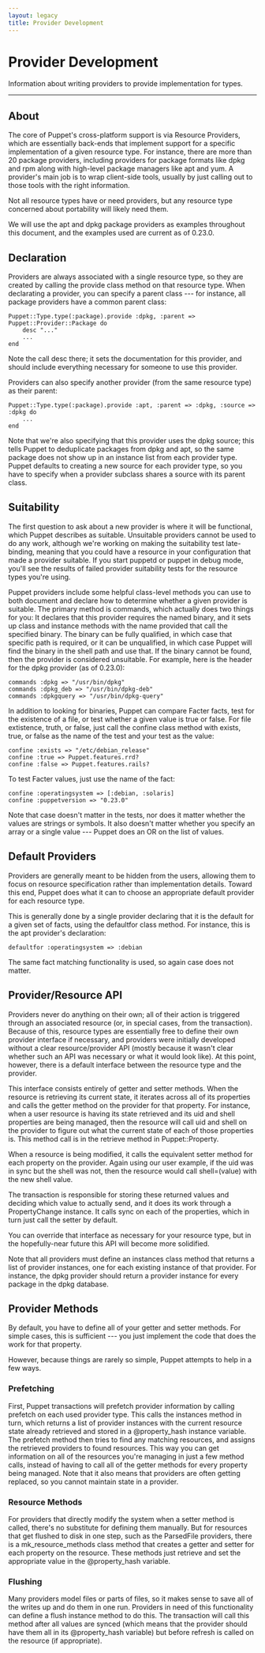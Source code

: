 ```yaml
---
layout: legacy
title: Provider Development
---
```


Provider Development
====================

Information about writing providers to provide implementation for types.

* * *

About
-----

The core of Puppet's cross-platform support is via Resource
Providers, which are essentially back-ends that implement support
for a specific implementation of a given resource type. For
instance, there are more than 20 package providers, including
providers for package formats like dpkg and rpm along with
high-level package managers like apt and yum. A provider's main job
is to wrap client-side tools, usually by just calling out to those
tools with the right information.

Not all resource types have or need providers, but any resource
type concerned about portability will likely need them.

We will use the apt and dpkg package providers as examples
throughout this document, and the examples used are current as of
0.23.0.

## Declaration

Providers are always associated with a single resource type, so
they are created by calling the provide class method on that
resource type. When declarating a provider, you can specify a
parent class --- for instance, all package providers have a common
parent class:

    Puppet::Type.type(:package).provide :dpkg, :parent => Puppet::Provider::Package do
        desc "..."
        ...
    end

Note the call desc there; it sets the documentation for this
provider, and should include everything necessary for someone to
use this provider.

Providers can also specify another provider (from the same resource
type) as their parent:

    Puppet::Type.type(:package).provide :apt, :parent => :dpkg, :source => :dpkg do
        ...
    end

Note that we're also specifying that this provider uses the dpkg
source; this tells Puppet to deduplicate packages from dpkg and
apt, so the same package does not show up in an instance list from
each provider type. Puppet defaults to creating a new source for
each provider type, so you have to specify when a provider subclass
shares a source with its parent class.

## Suitability

The first question to ask about a new provider is where it will be
functional, which Puppet describes as suitable. Unsuitable
providers cannot be used to do any work, although we're working on
making the suitability test late-binding, meaning that you could
have a resource in your configuration that made a provider
suitable. If you start puppetd or puppet in debug mode, you'll see
the results of failed provider suitability tests for the resource
types you're using.

Puppet providers include some helpful class-level methods you can
use to both document and declare how to determine whether a given
provider is suitable. The primary method is commands, which
actually does two things for you: It declares that this provider
requires the named binary, and it sets up class and instance
methods with the name provided that call the specified binary. The
binary can be fully qualified, in which case that specific path is
required, or it can be unqualified, in which case Puppet will find
the binary in the shell path and use that. If the binary cannot be
found, then the provider is considered unsuitable. For example,
here is the header for the dpkg provider (as of 0.23.0):

    commands :dpkg => "/usr/bin/dpkg"
    commands :dpkg_deb => "/usr/bin/dpkg-deb"
    commands :dpkgquery => "/usr/bin/dpkg-query"

In addition to looking for binaries, Puppet can compare Facter
facts, test for the existence of a file, or test whether a given
value is true or false. For file extistence, truth, or false, just
call the confine class method with exists, true, or false as the
name of the test and your test as the value:

    confine :exists => "/etc/debian_release"
    confine :true => Puppet.features.rrd?
    confine :false => Puppet.features.rails?

To test Facter values, just use the name of the fact:

    confine :operatingsystem => [:debian, :solaris]
    confine :puppetversion => "0.23.0"

Note that case doesn't matter in the tests, nor does it matter
whether the values are strings or symbols. It also doesn't matter
whether you specify an array or a single value --- Puppet does an OR
on the list of values.

## Default Providers

Providers are generally meant to be hidden from the users, allowing
them to focus on resource specification rather than implementation
details. Toward this end, Puppet does what it can to choose an
appropriate default provider for each resource type.

This is generally done by a single provider declaring that it is
the default for a given set of facts, using the defaultfor class
method. For instance, this is the apt provider's declaration:

    defaultfor :operatingsystem => :debian

The same fact matching functionality is used, so again case does
not matter.

## Provider/Resource API

Providers never do anything on their own; all of their action is
triggered through an associated resource (or, in special cases,
from the transaction). Because of this, resource types are
essentially free to define their own provider interface if
necessary, and providers were initially developed without a clear
resource/provider API (mostly because it wasn't clear whether such
an API was necessary or what it would look like). At this point,
however, there is a default interface between the resource type and
the provider.

This interface consists entirely of getter and setter methods. When
the resource is retrieving its current state, it iterates across
all of its properties and calls the getter method on the provider
for that property. For instance, when a user resource is having its
state retrieved and its uid and shell properties are being managed,
then the resource will call uid and shell on the provider to figure
out what the current state of each of those properties is. This
method call is in the retrieve method in Puppet::Property.

When a resource is being modified, it calls the equivalent setter
method for each property on the provider. Again using our user
example, if the uid was in sync but the shell was not, then the
resource would call shell=(value) with the new shell value.

The transaction is responsible for storing these returned values
and deciding which value to actually send, and it does its work
through a PropertyChange instance. It calls sync on each of the
properties, which in turn just call the setter by default.

You can override that interface as necessary for your resource
type, but in the hopefully-near future this API will become more
solidified.

Note that all providers must define an instances class method that
returns a list of provider instances, one for each existing
instance of that provider. For instance, the dpkg provider should
return a provider instance for every package in the dpkg database.

## Provider Methods

By default, you have to define all of your getter and setter
methods. For simple cases, this is sufficient --- you just implement
the code that does the work for that property.

However, because things are rarely so simple, Puppet attempts to
help in a few ways.

### Prefetching

First, Puppet transactions will prefetch provider information by
calling prefetch on each used provider type. This calls the
instances method in turn, which returns a list of provider
instances with the current resource state already retrieved and
stored in a @property\_hash instance variable. The prefetch method
then tries to find any matching resources, and assigns the
retrieved providers to found resources. This way you can get
information on all of the resources you're managing in just a few
method calls, instead of having to call all of the getter methods
for every property being managed. Note that it also means that
providers are often getting replaced, so you cannot maintain state
in a provider.

### Resource Methods

For providers that directly modify the system when a setter method
is called, there's no substitute for defining them manually. But
for resources that get flushed to disk in one step, such as the
ParsedFile providers, there is a mk\_resource\_methods class method
that creates a getter and setter for each property on the resource.
These methods just retrieve and set the appropriate value in the
@property\_hash variable.

### Flushing

Many providers model files or parts of files, so it makes sense to
save all of the writes up and do them in one run. Providers in need
of this functionality can define a flush instance method to do
this. The transaction will call this method after all values are
synced (which means that the provider should have them all in its
@property\_hash variable) but before refresh is called on the
resource (if appropriate).
